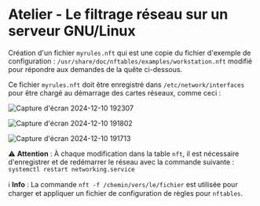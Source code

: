 # Atelier - Le filtrage réseau sur un serveur GNU/Linux

Création d'un fichier `myrules.nft` qui est une copie du fichier d'exemple de configuration : `/usr/share/doc/nftables/examples/workstation.nft` modifié pour répondre aux demandes de la quête ci-dessous.

Ce fichier `myrules.nft` doit être enregistré dans `/etc/network/interfaces` pour être chargé au démarrage des cartes réseaux, comme ceci :  

![Capture d'écran 2024-12-10 192307](https://github.com/user-attachments/assets/60259a9b-78fc-4b73-a5c8-9cbdd485cafd)

![Capture d'écran 2024-12-10 191802](https://github.com/user-attachments/assets/7af5bb27-00b1-462b-b42a-e55bd2fa4107)  

![Capture d'écran 2024-12-10 191713](https://github.com/user-attachments/assets/34f9812b-058c-4b00-ae42-df6f6b3cb532)

⚠️ **Attention** : À chaque modification dans la table `nft`, il est nécessaire d'enregistrer et de redémarrer le réseau avec la commande suivante :  
`systemctl restart networking.service`  

ℹ️ **Info** : La commande `nft -f /chemin/vers/le/fichier` est utilisée pour charger et appliquer un fichier de configuration de règles pour `nftables`.
